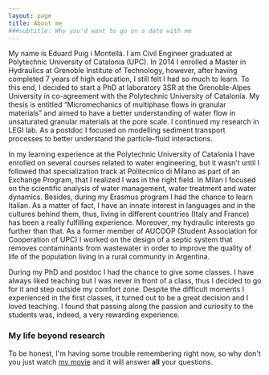 ```yaml
---
layout: page
title: About me
###subtitle: Why you'd want to go on a date with me
---
```


My name is Eduard Puig i Montellà. I am Civil Engineer graduated at Polytechnic University of Catalonia (UPC). In 2014 I enrolled a Master in Hydraulics at Grenoble Institute of Technology, however, after having completed 7 years of high education, I still felt I had so much to learn. To this end, I decided to start a PhD at laboratory 3SR at the Grenoble-Alpes University in co-agreement with the Polytechnic University of Catalonia. My thesis is entitled “Micromechanics of multiphase flows in granular materials” and aimed to have a better understanding of water flow in unsaturated granular materials at the pore scale. I continued my research in LEGI lab. As a postdoc I focused on modelling sediment transport processes to better understand the particle-fluid interactions.

In my learning experience at the Polytechnic University of Catalonia I have enrolled on several courses related to water engineering, but it wasn’t until I followed that specialization track at Politecnico di Milano as part of an Exchange Program, that I realized I was in the right field. In Milan I focused on the scientific analysis of water management, water treatment and water dynamics. Besides, during my Erasmus program I had the chance to learn Italian. As a matter of fact, I have an innate interest in languages and in the cultures behind them, thus, living in different countries (Italy and France) has been a really fulfilling experience. Moreover, my hydraulic interests go further than that. As a former member of AUCOOP (Student Association for Cooperation of UPC) I worked on the design of a septic system that removes contaminants from wastewater in order to improve the quality of life of the population living in a rural community in Argentina. 

During my PhD and postdoc I had the chance to give some classes. I have always liked teaching but I was never in front of a class, thus I decided to go for it and step outside my comfort zone. Despite the difficult moments I experienced in the first classes, it turned out to be a great decision and I loved  teaching. I found that passing along the passion and curiosity to the students was, indeed, a very rewarding experience.

### My life beyond research

To be honest, I'm having some trouble remembering right now, so why don't you just watch [my movie](https://en.wikipedia.org/wiki/The_Princess_Bride_%28film%29) and it will answer **all** your questions.
